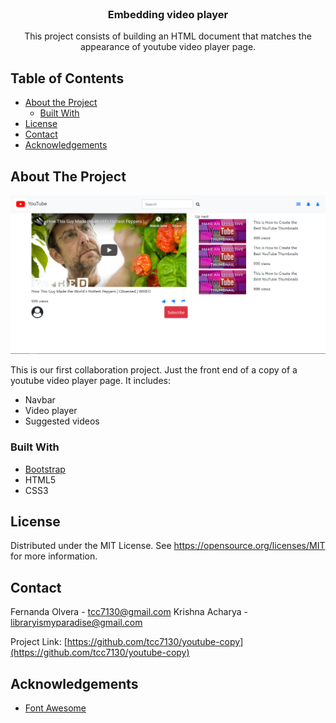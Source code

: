 <!-- PROJECT LOGO -->
<br />
<p align="center">
  <h3 align="center">Embedding video player</h3>
  <p align="center">
    This project consists of building an HTML document that matches the appearance of youtube video player page.
    <br />    
  </p>
</p>

<!-- TABLE OF CONTENTS -->
## Table of Contents

* [About the Project](#about-the-project)
  * [Built With](#built-with)
* [License](#license)
* [Contact](#contact)
* [Acknowledgements](#acknowledgements)

<!-- ABOUT THE PROJECT -->
## About The Project

[![Product Name Screen Shot][product-screenshot]](https://example.com)

This is our first collaboration project. Just the front end of a copy of a youtube video player page.
It includes:
* Navbar
* Video player
* Suggested videos

### Built With

* [Bootstrap](https://getbootstrap.com)
* HTML5
* CSS3

<!-- LICENSE -->
## License

Distributed under the MIT License. See https://opensource.org/licenses/MIT for more information.



<!-- CONTACT -->
## Contact

Fernanda Olvera - tcc7130@gmail.com
Krishna Acharya - libraryismyparadise@gmail.com

Project Link: [https://github.com/tcc7130/youtube-copy](https://github.com/tcc7130/youtube-copy)



<!-- ACKNOWLEDGEMENTS -->
## Acknowledgements

* [Font Awesome](https://fontawesome.com)

<!-- MARKDOWN LINKS & IMAGES -->
<!-- https://www.markdownguide.org/basic-syntax/#reference-style-links -->

[product-screenshot]: img/screenshot.PNG